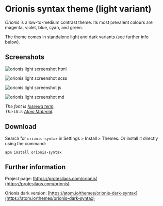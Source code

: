 # Orionis syntax theme (light variant)

*Orionis* is a low-to-medium contrast theme. Its most prevalent colours are magenta, violet, blue, cyan, and green.

The theme comes in standalone light and dark variants (see further info below).

## Screenshots

![orionis light screenshot html](https://raw.githubusercontent.com/protesilaos/prot16/master/orionis/img/orionis_light_html.png)

![orionis light screenshot scss](https://raw.githubusercontent.com/protesilaos/prot16/master/orionis/img/orionis_light_scss.png)

![orionis light screenshot js](https://raw.githubusercontent.com/protesilaos/prot16/master/orionis/img/orionis_light_js.png)

![orionis light screenshot md](https://raw.githubusercontent.com/protesilaos/prot16/master/orionis/img/orionis_light_md.png)

*The font is [Iosevka term](https://github.com/be5invis/Iosevka)*.  
*The UI is [Atom Material](https://github.com/atom-material/atom-material-ui)*.

## Download

Search for `orionis-syntax` in Settings > Install > Themes. Or install it directly using the command:

```shell
apm install orionis-syntax
```

## Further information

Project page: [https://protesilaos.com/orionis](https://protesilaos.com/orionis)

Orionis dark version: [https://atom.io/themes/orionis-dark-syntax](https://atom.io/themes/orionis-dark-syntax)
